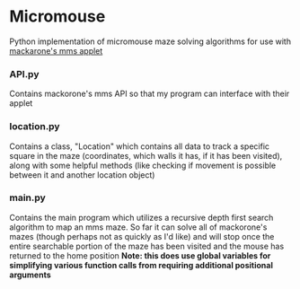 # Micromouse
Python implementation of micromouse maze solving algorithms for use with [mackarone's mms applet](https://github.com/mackorone/mms)

### API.py
Contains mackorone's mms API so that my program can interface with their applet

### location.py
Contains a class, "Location" which contains all data to track a specific square in the maze (coordinates, which walls it has, if it has been visited), along with some helpful methods (like checking if movement is possible between it and another location object)

### main.py
Contains the main program which utilizes a recursive depth first search algorithm to map an mms maze. So far it can solve all of mackorone's mazes (though perhaps not as quickly as I'd like) and will stop once the entire searchable portion of the maze has been visited and the mouse has returned to the home position
**Note: this does use global variables for simplifying various function calls from requiring additional positional arguments**
